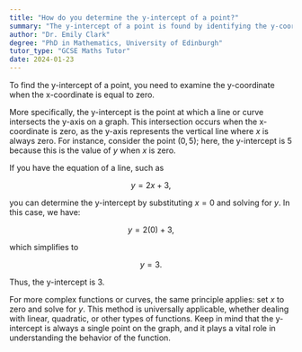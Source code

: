 ```yaml
---
title: "How do you determine the y-intercept of a point?"
summary: "The y-intercept of a point is found by identifying the y-coordinate when the x-coordinate equals zero."
author: "Dr. Emily Clark"
degree: "PhD in Mathematics, University of Edinburgh"
tutor_type: "GCSE Maths Tutor"
date: 2024-01-23
---
```


To find the y-intercept of a point, you need to examine the y-coordinate when the x-coordinate is equal to zero.

More specifically, the y-intercept is the point at which a line or curve intersects the y-axis on a graph. This intersection occurs when the x-coordinate is zero, as the y-axis represents the vertical line where $x$ is always zero. For instance, consider the point $(0, 5)$; here, the y-intercept is $5$ because this is the value of $y$ when $x$ is zero.

If you have the equation of a line, such as 

$$
y = 2x + 3,
$$ 

you can determine the y-intercept by substituting $x = 0$ and solving for $y$. In this case, we have:

$$
y = 2(0) + 3,
$$ 

which simplifies to 

$$
y = 3.
$$ 

Thus, the y-intercept is $3$.

For more complex functions or curves, the same principle applies: set $x$ to zero and solve for $y$. This method is universally applicable, whether dealing with linear, quadratic, or other types of functions. Keep in mind that the y-intercept is always a single point on the graph, and it plays a vital role in understanding the behavior of the function.
    